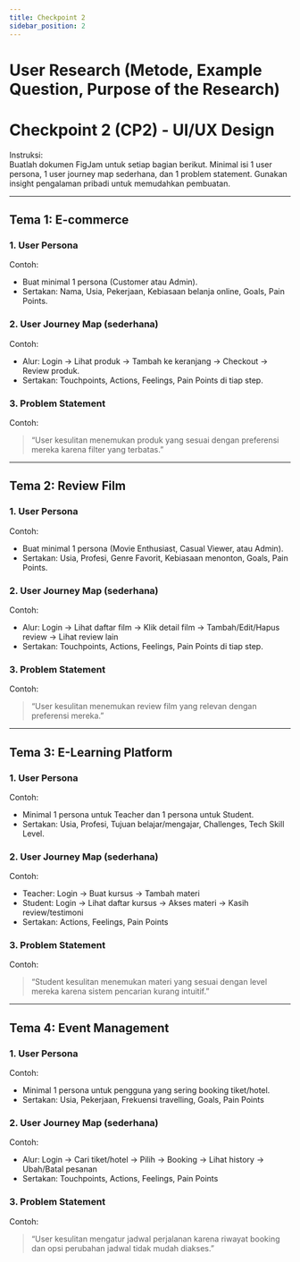 ```yaml
---
title: Checkpoint 2
sidebar_position: 2
---
```


# User Research (Metode, Example Question, Purpose of the Research)

# Checkpoint 2 (CP2) - UI/UX Design

Instruksi:  
Buatlah dokumen FigJam untuk setiap bagian berikut. Minimal isi 1 user persona, 1 user journey map sederhana, dan 1 problem statement. Gunakan insight pengalaman pribadi untuk memudahkan pembuatan.

---

## Tema 1: E-commerce

### 1. User Persona
Contoh:
- Buat minimal 1 persona (Customer atau Admin).  
- Sertakan: Nama, Usia, Pekerjaan, Kebiasaan belanja online, Goals, Pain Points. 

### 2. User Journey Map (sederhana)
Contoh:
- Alur: Login → Lihat produk → Tambah ke keranjang → Checkout → Review produk.
- Sertakan: Touchpoints, Actions, Feelings, Pain Points di tiap step.  

### 3. Problem Statement
Contoh:  
> “User kesulitan menemukan produk yang sesuai dengan preferensi mereka karena filter yang terbatas.”

---

## Tema 2: Review Film

### 1. User Persona
Contoh:
- Buat minimal 1 persona (Movie Enthusiast, Casual Viewer, atau Admin).  
- Sertakan: Usia, Profesi, Genre Favorit, Kebiasaan menonton, Goals, Pain Points.  

### 2. User Journey Map (sederhana)
Contoh:
- Alur: Login → Lihat daftar film → Klik detail film → Tambah/Edit/Hapus review → Lihat review lain  
- Sertakan: Touchpoints, Actions, Feelings, Pain Points di tiap step.  

### 3. Problem Statement
Contoh:  
> “User kesulitan menemukan review film yang relevan dengan preferensi mereka.”

---

## Tema 3: E-Learning Platform

### 1. User Persona
Contoh:
- Minimal 1 persona untuk Teacher dan 1 persona untuk Student.  
- Sertakan: Usia, Profesi, Tujuan belajar/mengajar, Challenges, Tech Skill Level.  

### 2. User Journey Map (sederhana)
Contoh:
- Teacher: Login → Buat kursus → Tambah materi  
- Student: Login → Lihat daftar kursus → Akses materi → Kasih review/testimoni  
- Sertakan: Actions, Feelings, Pain Points  

### 3. Problem Statement
Contoh:  
> “Student kesulitan menemukan materi yang sesuai dengan level mereka karena sistem pencarian kurang intuitif.”

---

## Tema 4: Event Management

### 1. User Persona
Contoh:
- Minimal 1 persona untuk pengguna yang sering booking tiket/hotel.  
- Sertakan: Usia, Pekerjaan, Frekuensi travelling, Goals, Pain Points  

### 2. User Journey Map (sederhana)
Contoh:
- Alur: Login → Cari tiket/hotel → Pilih → Booking → Lihat history → Ubah/Batal pesanan  
- Sertakan: Touchpoints, Actions, Feelings, Pain Points  

### 3. Problem Statement
Contoh:  
> “User kesulitan mengatur jadwal perjalanan karena riwayat booking dan opsi perubahan jadwal tidak mudah diakses.”
